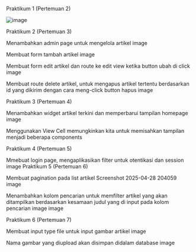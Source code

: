 Praktikum 1 (Pertemuan 2)

![image](https://github.com/user-attachments/assets/21066ac6-7f32-49ef-a3fc-aee55a053cbd)


Praktikum 2 (Pertemuan 3)

Menambahkan admin page untuk mengelola artikel image

Membuat form tambah artikel image

Membuat form edit artikel dan route ke edit view ketika button ubah di click image

Membuat route delete artikel, untuk mengapus artikel tertentu berdasarkan id yang dikirim dengan cara meng-click button hapus image

Praktikum 3 (Pertemuan 4)

Menambahkan widget artikel terkini dan memperbarui tampilan homepage image

Menggunakan View Cell memungkinkan kita untuk memisahkan tampilan menjadi beberapa components

Praktikum 4 (Pertemuan 5)

Mmebuat login page, mengaplikasikan filter untuk otentikasi dan session image
Praktikum 5 (Pertemuan 6)

Membuat pagination pada list artikel Screenshot 2025-04-28 204059 image

Menambahkan kolom pencarian untuk memfilter artikel yang akan ditampilkan berdasarkan kesamaan judul yang di input pada kolom pencarian image image

Praktikum 6 (Pertemuan 7)

Membuat input type file untuk input gambar artikel image

Nama gambar yang diupload akan disimpan didalam database image
